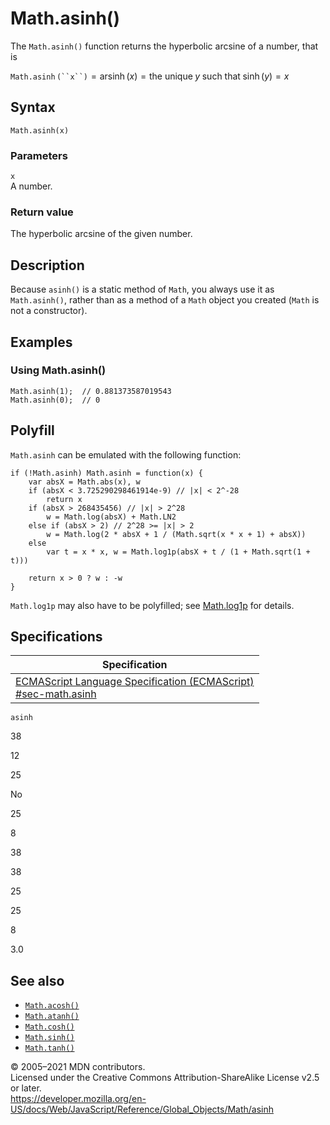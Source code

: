 Math.asinh()
============

The `Math.asinh()` function returns the hyperbolic arcsine of a number, that is

`Math.asinh` `(``x``)` = arsinh (*x*) = the unique *y* such that sinh (*y*) = *x*

Syntax
------

    Math.asinh(x)

### Parameters

`x`  
A number.

### Return value

The hyperbolic arcsine of the given number.

Description
-----------

Because `asinh()` is a static method of `Math`, you always use it as `Math.asinh()`, rather than as a method of a `Math` object you created (`Math` is not a constructor).

Examples
--------

### Using Math.asinh()

    Math.asinh(1);  // 0.881373587019543
    Math.asinh(0);  // 0

Polyfill
--------

`Math.asinh` can be emulated with the following function:

    if (!Math.asinh) Math.asinh = function(x) {
        var absX = Math.abs(x), w
        if (absX < 3.725290298461914e-9) // |x| < 2^-28
            return x
        if (absX > 268435456) // |x| > 2^28
            w = Math.log(absX) + Math.LN2
        else if (absX > 2) // 2^28 >= |x| > 2
            w = Math.log(2 * absX + 1 / (Math.sqrt(x * x + 1) + absX))
        else
            var t = x * x, w = Math.log1p(absX + t / (1 + Math.sqrt(1 + t)))

        return x > 0 ? w : -w
    }

`Math.log1p` may also have to be polyfilled; see [Math.log1p](log1p) for details.

Specifications
--------------

<table><thead><tr class="header"><th>Specification</th></tr></thead><tbody><tr class="odd"><td><a href="https://tc39.es/ecma262/#sec-math.asinh">ECMAScript Language Specification (ECMAScript)<br />
<span class="small">#sec-math.asinh</span></a></td></tr></tbody></table>

`asinh`

38

12

25

No

25

8

38

38

25

25

8

3.0

See also
--------

-   [`Math.acosh()`](acosh)
-   [`Math.atanh()`](atanh)
-   [`Math.cosh()`](cosh)
-   [`Math.sinh()`](sinh)
-   [`Math.tanh()`](tanh)

© 2005–2021 MDN contributors.  
Licensed under the Creative Commons Attribution-ShareAlike License v2.5 or later.  
<a href="https://developer.mozilla.org/en-US/docs/Web/JavaScript/Reference/Global_Objects/Math/asinh" class="_attribution-link">https://developer.mozilla.org/en-US/docs/Web/JavaScript/Reference/Global_Objects/Math/asinh</a>
